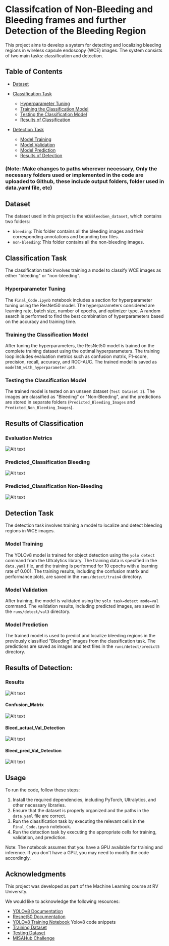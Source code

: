 # Classifcation of Non-Bleeding and Bleeding frames and further Detection of the Bleeding Region

This project aims to develop a system for detecting and localizing bleeding regions in wireless capsule endoscopy (WCE) images. The system consists of two main tasks: classification and detection.

## Table of Contents

- [Dataset](#dataset)
- [Classification Task](#classification-task)
  - [Hyperparameter Tuning](#hyperparameter-tuning)
  - [Training the Classification Model](#training-the-classification-model)
  - [Testing the Classification Model](#testing-the-classification-model)
  - [Results of Classification](#results-of-classification)

- [Detection Task](#detection-task)
  - [Model Training](#model-training)
  - [Model Validation](#model-validation)
  - [Model Prediction](#model-prediction)
  - [Results of Detection](#results-of-detection)

### (Note: Make changes to paths wherever necessary, Only the necessary folders used or implemented in the code are uploaded to Github, these include output folders, folder used in data.yaml file, etc)

## Dataset

The dataset used in this project is the `WCEBleedGen_dataset`, which contains two folders:

- `bleeding`: This folder contains all the bleeding images and their corresponding annotations and bounding box files.
- `non-bleeding`: This folder contains all the non-bleeding images.

## Classification Task

The classification task involves training a model to classify WCE images as either "bleeding" or "non-bleeding".

### Hyperparameter Tuning

The `Final_Code.ipynb` notebook includes a section for hyperparameter tuning using the ResNet50 model. The hyperparameters considered are learning rate, batch size, number of epochs, and optimizer type. A random search is performed to find the best combination of hyperparameters based on the accuracy and training time.

### Training the Classification Model

After tuning the hyperparameters, the ResNet50 model is trained on the complete training dataset using the optimal hyperparameters. The training loop includes evaluation metrics such as confusion matrix, F1-score, precision, recall, accuracy, and ROC-AUC. The trained model is saved as `model50_with_hyperparameter.pth`.

### Testing the Classification Model

The trained model is tested on an unseen dataset (`Test Dataset 2`). The images are classified as "Bleeding" or "Non-Bleeding", and the predictions are stored in separate folders (`Predicted_Bleeding_Images` and `Predicted_Non_Bleeding_Images`).

## Results of Classification
### Evaluation Metrics
![Alt text](finalresults/EvaluationMetrics_Classfcn.jpg "Evaluation Metrics")

### Predicted_Classification Bleeding
![Alt text](finalresults/Classfcn_Bleeding.jpg "Predicted_Classification Bleeding")

### Predicted_Classification Non-Bleeding
![Alt text](finalresults/Classfcn_NonBleeding.jpg "Predicted_Classification Non-Bleeding")

## Detection Task

The detection task involves training a model to localize and detect bleeding regions in WCE images.

### Model Training

The YOLOv8 model is trained for object detection using the `yolo detect` command from the Ultralytics library. The training data is specified in the `data.yaml` file, and the training is performed for 10 epochs with a learning rate of 0.001. The training results, including the confusion matrix and performance plots, are saved in the `runs/detect/train4` directory.

### Model Validation

After training, the model is validated using the `yolo task=detect mode=val` command. The validation results, including predicted images, are saved in the `runs/detect/val3` directory.

### Model Prediction

The trained model is used to predict and localize bleeding regions in the previously classified "Bleeding" images from the classification task. The predictions are saved as images and text files in the `runs/detect/predict5` directory.

## Results of Detection:
### Results
![Alt text](finalresults/Results.jpg)

#### Confusion_Matrix
![Alt text](finalresults/Confusion_Matrix.jpg)

#### Bleed_actual_Val_Detection
![Alt text](finalresults/Bleed_actual_Val_Detection.jpg)

#### Bleed_pred_Val_Detection
![Alt text](finalresults/Bleed_pred_Val_Detection.jpg)

## Usage

To run the code, follow these steps:

1. Install the required dependencies, including PyTorch, Ultralytics, and other necessary libraries.
2. Ensure that the dataset is properly organized and the paths in the `data.yaml` file are correct.
3. Run the classification task by executing the relevant cells in the `Final_Code.ipynb` notebook.
4. Run the detection task by executing the appropriate cells for training, validation, and prediction.

Note: The notebook assumes that you have a GPU available for training and inference. If you don't have a GPU, you may need to modify the code accordingly.

## Acknowledgments

This project was developed as part of the Machine Learning course at RV University.

We would like to acknowledge the following resources:

- [YOLOv8 Documentation](https://docs.ultralytics.com/modes/predict/#inference-arguments)
- [Resnet50 Documentation](https://pytorch.org/vision/main/models/generated/torchvision.models.resnet50.html)
- [YOLOv8 Training Notebook](https://github.com/Shivam-027/Auto-WCEBleedGen-Challenge/blob/main/MODEL/Training_YOLOv8.ipynb) Yolov8 code snippets
- [Training Dataset](https://zenodo.org/records/10156571)
- [Testing Dataset](https://zenodo.org/records/10124589)
- [MISAHub Challenge](https://misahub.in/CVIP/challenge.html)
